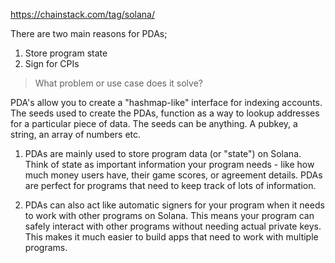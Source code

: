 https://chainstack.com/tag/solana/

There are two main reasons for PDAs;

1.  Store program state
2.  Sign for CPIs


> What problem or use case does it solve?

PDA's allow you to create a "hashmap-like" interface for indexing accounts. The seeds used to create the PDAs, function as a way to lookup addresses for a particular piece of data. The seeds can be anything. A pubkey, a string, an array of numbers etc.


1. PDAs are mainly used to store program data (or "state") on Solana. Think of state as important information your program needs - like how much money users have, their game scores, or agreement details. PDAs are perfect for programs that need to keep track of lots of information.

1. PDAs can also act like automatic signers for your program when it needs to work with other programs on Solana. This means your program can safely interact with other programs without needing actual private keys. This makes it much easier to build apps that need to work with multiple programs.